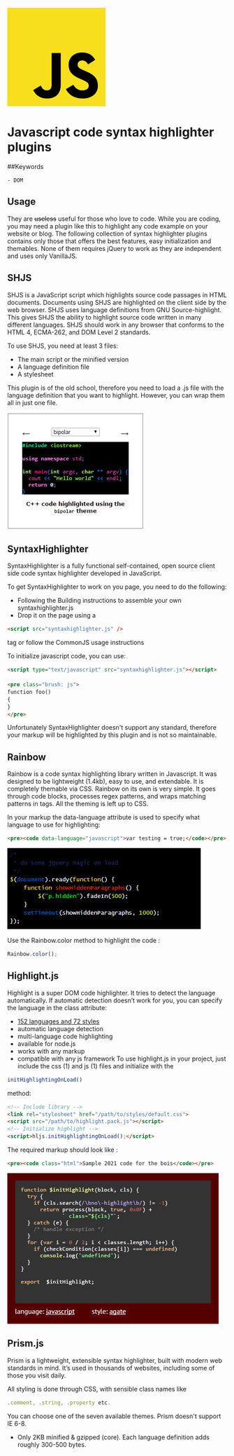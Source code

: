 ![logo](jsimage.png)

# Javascript code syntax highlighter plugins

##Keywords

	- DOM


## Usage

They are ~~useless~~ useful for those who love to code. While you are coding, you may need a plugin like this to highlight any code example on your website or blog. The following collection of syntax highlighter plugins contains only those that offers the best features, easy initialization and themables. None of them requires jQuery to work as they are independent and uses only VanillaJS.

## SHJS

SHJS is a JavaScript script which highlights source code passages in HTML documents. Documents using SHJS are highlighted on the client side by the web browser. 
SHJS uses language definitions from GNU Source-highlight. This gives SHJS the ability to highlight source code written in many different languages. SHJS should work in any browser that conforms to the HTML 4, ECMA-262, and DOM Level 2 standards.

To use SHJS, you need at least 3 files:

  * The main script or the minified version
  * A language definition file
  * A stylesheet

This plugin is of the old school, therefore you need to load a .js file with the language definition that you want to highlight. However, you can wrap them all in just one file.

![alt text](shjsimage.png)

## SyntaxHighlighter

SyntaxHighlighter is a fully functional self-contained, open source client side code syntax highlighter developed in JavaScript.

To get SyntaxHighlighter to work on you page, you need to do the following:

  * Following the Building instructions to assemble your own syntaxhighlighter.js
  * Drop it on the page using a 
  ```html 
  <script src="syntaxhighlighter.js" />
  ``` 
  tag or follow the CommonJS usage instructions

To initialize javascript code, you can use:

```html
<script type="text/javascript" src="syntaxhighlighter.js"></script>

<pre class="brush: js">
function foo()
{
}
</pre>
```

Unfortunately SyntaxHighlighter doesn't support any standard, therefore your markup will be highlighted by this plugin and is not so maintainable.

## Rainbow

Rainbow is a code syntax highlighting library written in Javascript. It was designed to be lightweight (1.4kb), easy to use, and extendable. It is completely themable via CSS. Rainbow on its own is very simple. It goes through code blocks, processes regex patterns, and wraps matching patterns in <span> tags. All the theming is left up to CSS. 

In your markup the data-language attribute is used to specify what language to use for highlighting:

```html
<pre><code data-language="javascript">var testing = true;</code></pre>
```

![alt text](rainbowimage.png)

Use the Rainbow.color method to highlight the code :

```javascript
Rainbow.color();
```

## Highlight.js

Highlight is a super DOM code highlighter. It tries to detect the language automatically. If automatic detection doesn’t work for you, you can specify the language in the class attribute:

  * [152 languages and 72 styles](https://highlightjs.org/static/demo/)
  * automatic language detection
  * multi-language code highlighting
  * available for node.js
  * works with any markup
  * compatible with any js framework
To use highlight.js in your project, just include the css (1) and js (1) files and initialize with the 
```javascript
initHighlightingOnLoad()
```
method:

```html
<!-- Include library -->
<link rel="stylesheet" href="/path/to/styles/default.css">
<script src="/path/to/highlight.pack.js"></script>
<!-- Initialize highlight -->
<script>hljs.initHighlightingOnLoad();</script>
```

The required markup should look like :

```html
<pre><code class="html">Sample 2021 code for the bois</code></pre>
```

![alt text](highlightjsimage.png)

## Prism.js

Prism is a lightweight, extensible syntax highlighter, built with modern web standards in mind. It’s used in thousands of websites, including some of those you visit daily.

All styling is done through CSS, with sensible class names like 
```javascript
.comment, .string, .property etc. 
```
You can choose one of the seven available themes. Prism doesn't support IE 6-8.

  * Only 2KB minified & gzipped (core). Each language definition adds roughly 300-500 bytes.

